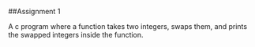 ##Assignment 1

A c program where a function takes two integers, swaps them, and prints the swapped integers inside the function.
